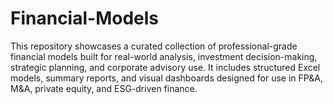 # Financial-Models
This repository showcases a curated collection of professional-grade financial models built for real-world analysis, investment decision-making, strategic planning, and corporate advisory use. It includes structured Excel models, summary reports, and visual dashboards designed for use in FP&amp;A, M&amp;A, private equity, and ESG-driven finance.

